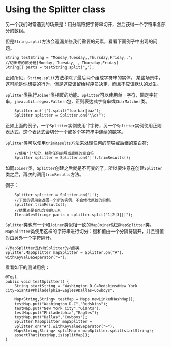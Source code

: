 # Using the Splitter class
另一个我们时常遇到的场景是：用分隔符把字符串切开，然后获得一个字符串各部分的数组。

但是`String.split`方法会遗漏某些我们需要的元素，看看下面例子中出现的问题。

```
String testString = "Monday,Tuesday,,Thursday,Friday,,";
//切出来的部分是[Monday, Tuesday, , Thursday,Friday]
String[] parts = testString.split(",");
```
正如所见，`String.split`方法移除了最后两个组成字符串的实体。
某些场景中，这可能是你想要的行为，但是这应该留给程序员决定，而且不应该默认的发生。

`Splitter`类执行`Joiner`类相反的功能。`Splitter`可以使用单一字符，固定字符串，`java.util.regex.Pattern`包，正则表达式字符串或`CharMatcher`类。

```
    Splitter.on('|').split("foo|bar|baz");
    Splitter splitter = Splitter.on("\\d+");
```

正如上面的例子，一个`Splitter`实例使用'|'字符，另一个`Splitter`实例使用正则表达式，这个表达式会切分一个或多个字符串中连续的数字。

`Splitter`类可以使用`trimResults`方法来处理任何的前导或后继的空白符;

```
    //使用'|'切分，移除任何前导或后继的空白符
    Splitter splitter = Splitter.on('|').trimResults();
```

如同`Joiner`类，`Splitter`创建之后就是不可变的了，所以要注意在创建`Splitter`类之后，再次的调用`trimResults`方法。

例子：
```
    Splitter splitter = Splitter.on('|');
    //下面的调用会返回一个新的实例，不会修改原始的实例。
    splitter.trimResults();
    //结果还是会包含空的元素
    Iterable<String> parts = splitter.split("1|2|3|||");
```

`Splitter`类也有一个和`Joiner`类似相一致的`MapJoiner`就是`MapSplitter`类。
`MapSplitter`类使用这样的字符串进行切分：键和值由一个分隔符隔开，并且键值对由另外一个字符隔开。

```
//MapSplitter是作为Splitter的内部类
Splitter.MapSplitter mapSplitter = Splitter.on("#").
withKeyValueSeparator("=");
```

看看如下的测试用例：
```
@Test
public void testSplitter() {
    String startString = "Washington D.C=Redskins#New York City=Giants#Philadelphia=Eagles#Dallas=Cowboys";

    Map<String,String> testMap = Maps.newLinkedHashMap();
    testMap.put("Washington D.C","Redskins");
    testMap.put("New York City","Giants");
    testMap.put("Philadelphia","Eagles");
    testMap.put("Dallas","Cowboys");
    Splitter.MapSplitter mapSplitter =
    Splitter.on("#").withKeyValueSeparator("=");
    Map<String,String> splitMap = mapSplitter.split(startString);
    assertThat(testMap,is(splitMap));
}
```
